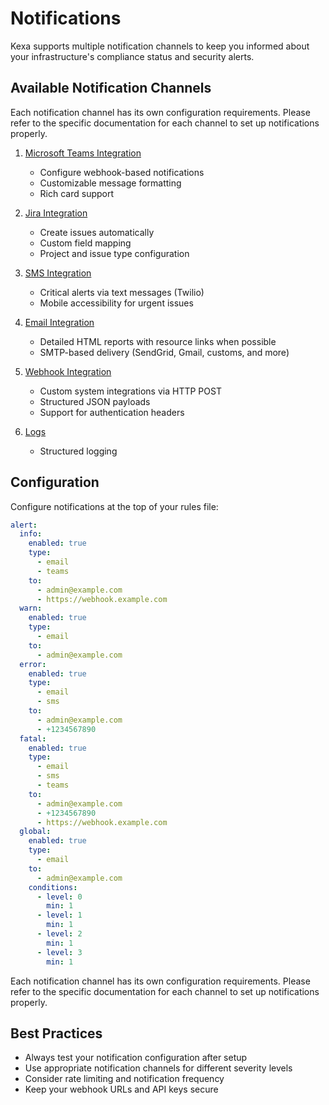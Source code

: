 # Notifications

Kexa supports multiple notification channels to keep you informed about your infrastructure's compliance status and security alerts.

## Available Notification Channels

Each notification channel has its own configuration requirements. Please refer to the specific documentation for each channel to set up notifications properly.

1. [Microsoft Teams Integration](./teams.md)
   - Configure webhook-based notifications
   - Customizable message formatting
   - Rich card support

2. [Jira Integration](./jira.md)
   - Create issues automatically
   - Custom field mapping
   - Project and issue type configuration

3. [SMS Integration](./sms.md)
   - Critical alerts via text messages (Twilio)
   - Mobile accessibility for urgent issues

4. [Email Integration](./email.md)
   - Detailed HTML reports with resource links when possible
   - SMTP-based delivery (SendGrid, Gmail, customs, and more)

5. [Webhook Integration](./webhook.md)
   - Custom system integrations via HTTP POST
   - Structured JSON payloads
   - Support for authentication headers

6. [Logs](./logs.md)
   - Structured logging

## Configuration

Configure notifications at the top of your rules file:

```yaml
alert:
  info:
    enabled: true
    type:
      - email
      - teams
    to:
      - admin@example.com
      - https://webhook.example.com
  warn:
    enabled: true
    type:
      - email
    to:
      - admin@example.com
  error:
    enabled: true
    type:
      - email
      - sms
    to:
      - admin@example.com
      - +1234567890
  fatal:
    enabled: true
    type:
      - email
      - sms
      - teams
    to:
      - admin@example.com
      - +1234567890
      - https://webhook.example.com
  global:
    enabled: true
    type:
      - email
    to:
      - admin@example.com
    conditions:
      - level: 0
        min: 1
      - level: 1
        min: 1
      - level: 2
        min: 1
      - level: 3
        min: 1
```

Each notification channel has its own configuration requirements. Please refer to the specific documentation for each channel to set up notifications properly.

## Best Practices

- Always test your notification configuration after setup
- Use appropriate notification channels for different severity levels
- Consider rate limiting and notification frequency
- Keep your webhook URLs and API keys secure
